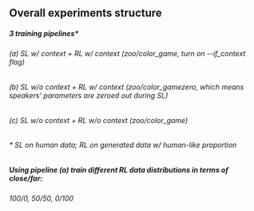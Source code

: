 ## Overall experiments structure
##### 3 training pipelines* 
###### (a) SL w/ context   + RL w/ context (zoo/color_game, turn on --if_context flag)
###### (b) SL w/o context + RL w/ context (zoo/color_gamezero, which means speakers' parameters are zeroed out during SL)
###### (c) SL w/o context + RL w/o context (zoo/color_game)
###### * SL on human data; RL on generated data w/ human-like proportion

##### Using pipeline (a) train different RL data distributions in terms of close/far: 
###### 100/0, 50/50, 0/100

